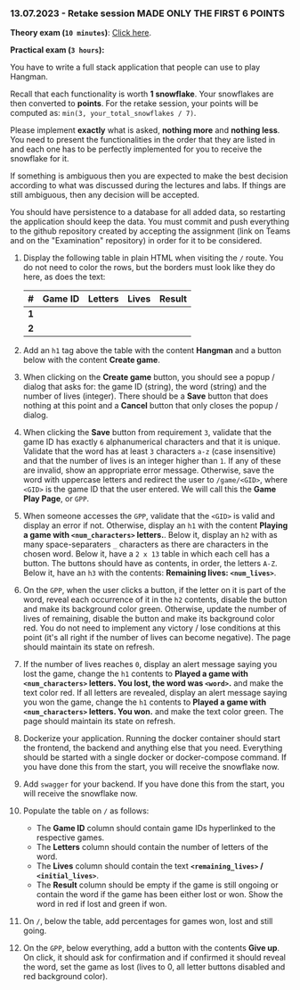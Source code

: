 ### 13.07.2023 - Retake session MADE ONLY THE FIRST 6 POINTS

**Theory exam (`10 minutes`)**: [Click here](https://forms.gle/kYUceVot1aWTDUeH6).

**Practical exam (`3 hours`):**

You have to write a full stack application that people can use to play Hangman.

Recall that each functionality is worth **1 snowflake**. Your snowflakes are then converted to **points**. For the retake session, your points will be computed as: `min(3, your_total_snowflakes / 7)`.

Please implement **exactly** what is asked, **nothing more** and **nothing less**. You need to present the functionalities in the order that they are listed in and each one has to be perfectly implemented for you to receive the snowflake for it. 

If something is ambiguous then you are expected to make the best decision according to what was discussed during the lectures and labs. If things are still ambiguous, then any decision will be accepted.

You should have persistence to a database for all added data, so restarting the application should keep the data. You must commit and push everything to the github repository created by accepting the assignment (link on Teams and on the "Examination" repository) in order for it to be considered.

1. Display the following table in plain HTML when visiting the `/` route. You do not need to color the rows, but the borders must look like they do here, as does the text:

    |  **#**  | **Game ID** | **Letters** | **Lives** | **Result** |  
    |---------|-------------|-------------|-----------|------------|  
    | **1** |               |             |           |            |  
    | **2** |               |             |           |            |  
    
2. Add an `h1` tag above the table with the content **Hangman** and a button below with the content **Create game**.

3. When clicking on the **Create game** button, you should see a popup / dialog that asks for: the game ID (string), the word (string) and the number of lives (integer). There should be a **Save** button that does nothing at this point and a **Cancel** button that only closes the popup / dialog.

4. When clicking the **Save** button from requirement `3`, validate that the game ID has exactly `6` alphanumerical characters and that it is unique. Validate that the word has at least `3` characters `a-z` (case insensitive) and that the number of lives is an integer higher than `1`. If any of these are invalid, show an appropriate error message. Otherwise, save the word with uppercase letters and redirect the user to `/game/<GID>`, where `<GID>` is the game ID that the user entered. We will call this the **Game Play Page**, or `GPP`. 

5. When someone accesses the `GPP`, validate that the `<GID>` is valid and display an error if not. Otherwise, display an `h1` with the content **Playing a game with `<num_characters>` letters.**. Below it, display an `h2` with as many space-separaters `_` characters as there are characters in the chosen word. Below it, have a `2 x 13` table in which each cell has a button. The buttons should have as contents, in order, the letters `A-Z`. Below it, have an `h3` with the contents: **Remaining lives: `<num_lives>`**.

6. On the `GPP`, when the user clicks a button, if the letter on it is part of the word, reveal each occurrence of it in the `h2` contents, disable the button and make its background color green. Otherwise, update the number of lives of remaining, disable the button and make its background color red. You do not need to implement any victory / lose conditions at this point (it's all right if the number of lives can become negative). The page should maintain its state on refresh.

7. If the number of lives reaches `0`, display an alert message saying you lost the game, change the `h1` contents to **Played a game with `<num_characters>` letters. You lost, the word was `<word>`.** and make the text color red. If all letters are revealed, display an alert message saying you won the game, change the `h1` contents to **Played a game with `<num_characters>` letters. You won.** and make the text color green. The page should maintain its state on refresh.

8. Dockerize your application. Running the docker container should start the frontend, the backend and anything else that you need. Everything should be started with a single docker or docker-compose command. If you have done this from the start, you will receive the snowflake now.

9. Add `swagger` for your backend. If you have done this from the start, you will receive the snowflake now.

10. Populate the table on `/` as follows:
    - The **Game ID** column should contain game IDs hyperlinked to the respective games.
    - The **Letters** column should contain the number of letters of the word.
    - The **Lives** column should contain the text **`<remaining_lives>` / `<initial_lives>`**.
    - The **Result** column should be empty if the game is still ongoing or contain the word if the game has been either lost or won. Show the word in red if lost and green if won.

11. On `/`, below the table, add percentages for games won, lost and still going.

12. On the `GPP`, below everything, add a button with the contents **Give up**. On click, it should ask for confirmation and if confirmed it should reveal the word, set the game as lost (lives to 0, all letter buttons disabled and red background color).
